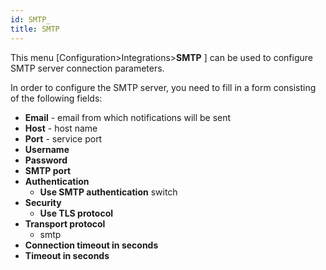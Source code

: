 ```yaml
---
id: SMTP_
title: SMTP
---
```


This menu [Configuration>Integrations>**SMTP** ] can be used to configure SMTP server connection parameters.

In order to configure the SMTP server, you need to fill in a form consisting of the following fields:

- **Email** - email from which notifications will be sent
- **Host** -  host name
- **Port**  - service port
- **Username** 
- **Password** 
- **SMTP port** 
- **Authentication** 
  - **Use SMTP authentication** switch 
- **Security**
  - **Use TLS protocol** 
- **Transport protocol**
  - smtp
- **Connection timeout in seconds**
- **Timeout in seconds**

 

















